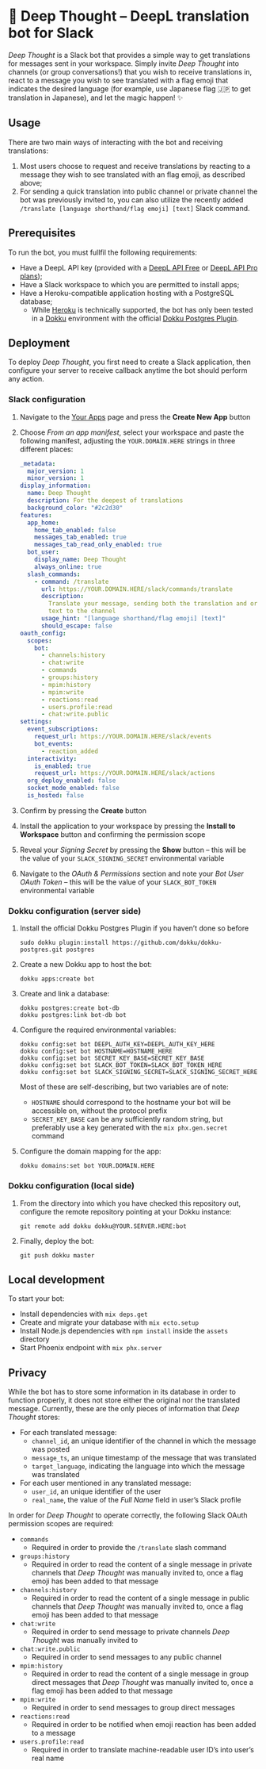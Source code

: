 # 🤔 Deep Thought – DeepL translation bot for Slack

_Deep Thought_ is a Slack bot that provides a simple way to get translations for messages sent in your workspace. Simply invite _Deep Thought_ into channels (or group conversations!) that you wish to receive translations in, react to a message you wish to see translated with a flag emoji that indicates the desired language (for example, use Japanese flag 🇯🇵 to get translation in Japanese), and let the magic happen! ✨

## Usage

There are two main ways of interacting with the bot and receiving translations:

1. Most users choose to request and receive translations by reacting to a message they wish to see translated with an flag emoji, as described above;
2. For sending a quick translation into public channel or private channel the bot was previously invited to, you can also utilize the recently added `/translate [language shorthand/flag emoji] [text]` Slack command.

## Prerequisites

To run the bot, you must fullfil the following requirements:

- Have a DeepL API key (provided with a [DeepL API Free](https://www.deepl.com/pro#developer) or [DeepL API Pro plans](https://www.deepl.com/pro#developer));
- Have a Slack workspace to which you are permitted to install apps;
- Have a Heroku-compatible application hosting with a PostgreSQL database;
  - While [Heroku](https://www.heroku.com) is technically supported, the bot has only been tested in a [Dokku](https://dokku.com/) environment with the official [Dokku Postgres Plugin](https://github.com/dokku/dokku-postgres).

## Deployment

To deploy _Deep Thought_, you first need to create a Slack application, then configure your server to receive callback anytime the bot should perform any action.

### Slack configuration

1. Navigate to the [Your Apps](https://api.slack.com/apps) page and press the **Create New App** button
2. Choose _From an app manifest_, select your workspace and paste the following manifest, adjusting the `YOUR.DOMAIN.HERE` strings in three different places:

   ```yaml
   _metadata:
     major_version: 1
     minor_version: 1
   display_information:
     name: Deep Thought
     description: For the deepest of translations
     background_color: "#2c2d30"
   features:
     app_home:
       home_tab_enabled: false
       messages_tab_enabled: true
       messages_tab_read_only_enabled: true
     bot_user:
       display_name: Deep Thought
       always_online: true
     slash_commands:
       - command: /translate
         url: https://YOUR.DOMAIN.HERE/slack/commands/translate
         description:
           Translate your message, sending both the translation and original
           text to the channel
         usage_hint: "[language shorthand/flag emoji] [text]"
         should_escape: false
   oauth_config:
     scopes:
       bot:
         - channels:history
         - chat:write
         - commands
         - groups:history
         - mpim:history
         - mpim:write
         - reactions:read
         - users.profile:read
         - chat:write.public
   settings:
     event_subscriptions:
       request_url: https://YOUR.DOMAIN.HERE/slack/events
       bot_events:
         - reaction_added
     interactivity:
       is_enabled: true
       request_url: https://YOUR.DOMAIN.HERE/slack/actions
     org_deploy_enabled: false
     socket_mode_enabled: false
     is_hosted: false
   ```

3. Confirm by pressing the **Create** button
4. Install the application to your workspace by pressing the **Install to Workspace** button and confirming the permission scope
5. Reveal your _Signing Secret_ by pressing the **Show** button – this will be the value of your `SLACK_SIGNING_SECRET` environmental variable
6. Navigate to the _OAuth & Permissions_ section and note your _Bot User OAuth Token_ – this will be the value of your `SLACK_BOT_TOKEN` environmental variable

### Dokku configuration (server side)

1. Install the official Dokku Postgres Plugin if you haven’t done so before

   ```shell
   sudo dokku plugin:install https://github.com/dokku/dokku-postgres.git postgres
   ```

2. Create a new Dokku app to host the bot:

   ```shell
   dokku apps:create bot
   ```

3. Create and link a database:

   ```shell
   dokku postgres:create bot-db
   dokku postgres:link bot-db bot
   ```

4. Configure the required environmental variables:

   ```shell
   dokku config:set bot DEEPL_AUTH_KEY=DEEPL_AUTH_KEY_HERE
   dokku config:set bot HOSTNAME=HOSTNAME_HERE
   dokku config:set bot SECRET_KEY_BASE=SECRET_KEY_BASE
   dokku config:set bot SLACK_BOT_TOKEN=SLACK_BOT_TOKEN_HERE
   dokku config:set bot SLACK_SIGNING_SECRET=SLACK_SIGNING_SECRET_HERE
   ```

   Most of these are self-describing, but two variables are of note:

   - `HOSTNAME` should correspond to the hostname your bot will be accessible on, without the protocol prefix
   - `SECRET_KEY_BASE` can be any sufficiently random string, but preferably use a key generated with the `mix phx.gen.secret` command

5. Configure the domain mapping for the app:

   ```shell
   dokku domains:set bot YOUR.DOMAIN.HERE
   ```

### Dokku configuration (local side)

1. From the directory into which you have checked this repository out, configure the remote repository pointing at your Dokku instance:

   ```shell
   git remote add dokku dokku@YOUR.SERVER.HERE:bot
   ```

2. Finally, deploy the bot:

   ```shell
   git push dokku master
   ```

## Local development

To start your bot:

- Install dependencies with `mix deps.get`
- Create and migrate your database with `mix ecto.setup`
- Install Node.js dependencies with `npm install` inside the `assets` directory
- Start Phoenix endpoint with `mix phx.server`

## Privacy

While the bot has to store some information in its database in order to function properly, it does not store either the original nor the translated message. Currently, these are the only pieces of information that _Deep Thought_ stores:

- For each translated message:
  - `channel_id`, an unique identifier of the channel in which the message was posted
  - `message_ts`, an unique timestamp of the message that was translated
  - `target_language`, indicating the language into which the message was translated
- For each user mentioned in any translated message:
  - `user_id`, an unique identifier of the user
  - `real_name`, the value of the _Full Name_ field in user’s Slack profile

In order for _Deep Thought_ to operate correctly, the following Slack OAuth permission scopes are required:

- `commands`
  - Required in order to provide the `/translate` slash command
- `groups:history`
  - Required in order to read the content of a single message in private channels that _Deep Thought_ was manually invited to, once a flag emoji has been added to that message
- `channels:history`
  - Required in order to read the content of a single message in public channels that _Deep Thought_ was manually invited to, once a flag emoji has been added to that message
- `chat:write`
  - Required in order to send message to private channels _Deep Thought_ was manually invited to
- `chat:write.public`
  - Required in order to send messages to any public channel
- `mpim:history`
  - Required in order to read the content of a single message in group direct messages that _Deep Thought_ was manually invited to, once a flag emoji has been added to that message
- `mpim:write`
  - Required in order to send messages to group direct messages
- `reactions:read`
  - Required in order to be notified when emoji reaction has been added to a message
- `users.profile:read`
  - Required in order to translate machine-readable user ID’s into user’s real name
